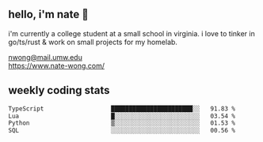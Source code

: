 ## hello, i'm nate 👋
i'm currently a college student at a small school in virginia. i love to tinker in go/ts/rust & work on small projects for my homelab.

nwong@mail.umw.edu <br/>
https://www.nate-wong.com/

## weekly coding stats
<!--START_SECTION:waka-->

```txt
TypeScript                   ███████████████████████░░   91.83 %
Lua                          █░░░░░░░░░░░░░░░░░░░░░░░░   03.54 %
Python                       ▒░░░░░░░░░░░░░░░░░░░░░░░░   01.53 %
SQL                          ░░░░░░░░░░░░░░░░░░░░░░░░░   00.56 %
```

<!--END_SECTION:waka-->
